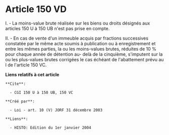 # Article 150 VD

I. - La moins-value brute réalisée sur les biens ou droits désignés aux articles 150 U à 150 UB n'est pas prise en compte.

II. - En cas de vente d'un immeuble acquis par fractions successives constatée par le même acte soumis à publication ou à
enregistrement et entre les mêmes parties, la ou les moins-values brutes, réduites de 10 % pour chaque année de détention au-
delà de la cinquième, s'imputent sur la ou les plus-values brutes corrigées le cas échéant de l'abattement prévu au I de
l'article 150 VC.

**Liens relatifs à cet article**

	**Cite**:

	  - CGI 150 U à 150 UB, 150 VC

	**Créé par**:

	  - Loi - art. 10 (V) JORF 31 décembre 2003

	**Liens**:

	  - HISTO: Edition du 1er janvier 2004

